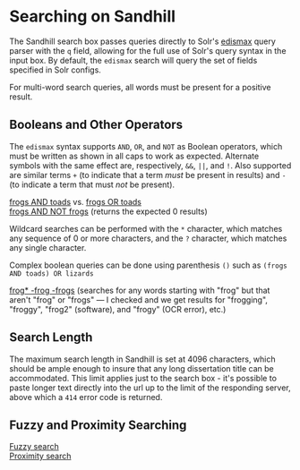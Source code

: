 # Searching on Sandhill

The Sandhill search box passes queries directly to Solr's [edismax](https://lucene.apache.org/solr/guide/7_0/the-extended-dismax-query-parser.html) query parser with the `q` field, allowing for the full use  of Solr's query syntax in the input box. By default, the `edismax` search will query the set of fields specified in Solr configs.

For multi-word search queries, all words must be present for a positive result.

## Booleans and Other Operators

The `edismax` syntax supports `AND`, `OR`, and `NOT` as Boolean operators, which must be written as shown in all caps to work as expected. Alternate symbols with the same effect are, respectively, `&&`, `||`, and `!`. Also supported are similar terms `+` (to indicate that a term *must* be present in results) and `-` (to indicate a term that must *not* be present).

[frogs AND toads](http://sandhill.devel.lib.msu.edu/search?q=frogs+AND+toads) vs. [frogs OR toads](http://sandhill.devel.lib.msu.edu/search?q=frogs+OR+toads)  
[frogs AND NOT frogs](http://sandhill.devel.lib.msu.edu/search?q=frogs+AND+NOT+frogs) (returns the expected 0 results)

Wildcard searches can be performed with the `*` character, which matches any sequence of 0 or more characters, and the `?` character, which matches any single character.  

Complex boolean queries can be done using parenthesis `()` such as `(frogs AND toads) OR lizards`  

[frog* -frog -frogs](http://sandhill.devel.lib.msu.edu/search?q=frog*+-frog+-frogs) (searches for any words starting with "frog" but that aren't "frog" or "frogs" — I checked and we get results for "frogging", "froggy", "frog2" (software), and "frogy" (OCR error), etc.)

## Search Length

The maximum search length in Sandhill is set at 4096 characters, which should be ample enough to insure that any long dissertation title can be accommodated. This limit applies just to the search box - it's possible to paste longer text directly into the url up to the limit of the responding server, above which a `414` error code is returned.

## Fuzzy and Proximity Searching

[Fuzzy search](https://lucene.apache.org/solr/guide/7_0/the-standard-query-parser.html#fuzzy-searches)  
[Proximity search](https://lucene.apache.org/solr/guide/7_0/the-standard-query-parser.html#proximity-searches)
